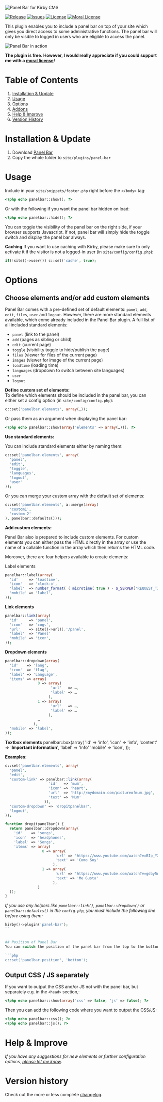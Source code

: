 ![Panel Bar for Kirby CMS](http://distantnative.com/remote/github/kirby-panelbar.png)  

[![Release](https://img.shields.io/github/release/distantnative/panel-bar.svg)](https://github.com/distantnative/panel-bar/releases)  [![Issues](https://img.shields.io/github/issues/distantnative/panel-bar.svg)](https://github.com/distantnative/panel-bar/issues) [![License](https://img.shields.io/badge/license-GPLv3-blue.svg)](https://raw.githubusercontent.com/distantnative/panel-bar/master/LICENSE)
[![Moral License](https://img.shields.io/badge/buy-moral_license-8dae28.svg)](https://gumroad.com/l/kirby-panelbar)


This plugin enables you to include a panel bar on top of your site which gives you direct access to some administrative functions. The panel bar will only be visible to logged in users who are eligible to access the panel.

![Panel Bar in action](screen.png)

**The plugin is free. However, I would really appreciate if you could support me with a [moral license](https://gumroad.com/l/kirby-panelbar)!**


# Table of Contents
1. [Installation & Update](#Installation)
2. [Usage](#Usage)
3. [Options](#Options)
4. [Addons](#Addons)
5. [Help & Improve](#Help)
6. [Version History](#VersionHistory)



# Installation & Update <a id="Installation"></a>
1. Download [Panel Bar](https://github.com/distantnative/panel-bar/zipball/master/)
2. Copy the whole folder to `site/plugins/panel-bar`



# Usage <a id="Usage"></a>
Include in your `site/snippets/footer.php` right before the `</body>` tag:
```php
<?php echo panelbar::show(); ?>
```

Or with the following if you want the panel bar hidden on load:
```php
<?php echo panelbar::hide(); ?>
```

You can toggle the visibility of the panel bar on the right side, if your browser supports Javascript. If not, panel bar will simply hide the toggle switch and display the panel bar always.

**Caching**
If you want to use caching with Kirby, please make sure to only activate it if the visitor is not a logged-in user (in `site/config/config.php`):
```php
if(!site()->user()) c::set('cache', true);
```



# Options <a id="Options"></a>

## Choose elements and/or add custom elements

Panel Bar comes with a pre-defined set of default elements: `panel`, `add`, `edit`, `files`, `user` and `logout`. However, there are more standard elements available, which come already included in the Panel Bar plugin. A full list of all included standard elements:
- `panel` (link to the panel)
- `add` (pages as sibling or child)
- `edit` (current page)
- `toggle` (visibility toggle to hide/publish the page)
- `files` (viewer for files of the current page)
- `images` (viewer for image of the current page)
- `loadtime` (loading time)
- `languages` (dropdown to switch between site languages)
- `user`
- `logout`

**Define custom set of elements:**  
To define which elements should be included in the panel bar, you can either set a config option (in `site/config/config.php`):

```php
c::set('panelbar.elements', array(…));
```

Or pass them as an argument when displaying the panel bar:

```php
<?php echo panelbar::show(array('elements' => array(…))); ?>
```

**Use standard elements:** 

You can include standard elements either by naming them:

```php
c::set('panelbar.elements', array(
  'panel', 
  'edit', 
  'toggle', 
  'languages', 
  'logout', 
  'user'
));
```

Or you can merge your custom array with the default set of elements:

```php
c::set('panelbar.elements', a::merge(array(
  'custom1',
  'custom 2'
), panelbar::defaults()));
```


**Add custom elements:**  

Panel Bar also is prepared to include custom elements. For custom elements you can either pass the HTML directly in the array or use the name of a callable function in the array which then returns the HTML code.

Moreover, there are four helpers available to create elements:

Label elements
```php
panelbar::label(array(
  'id'     => 'loadtime',
  'icon'   => 'clock-o',
  'label'  => number_format( ( microtime( true ) - $_SERVER['REQUEST_TIME_FLOAT'] ), 2 ),
  'mobile' => 'label',
));
```

**Link elements**
```php
panelbar::link(array(
  'id'     => 'panel',
  'icon'   => 'cogs',
  'url'    => site()->url().'/panel',
  'label'  => 'Panel'
  'mobile' => 'icon',
));
```

**Dropdown elements**
```php
panelbar::dropdown(array(
  'id'    => 'lang',
  'icon'  => 'flag',
  'label' => 'Language',
  'items' => array(
               0 => array(
                     'url'   => …,
                     'label' => …
                    ),
               1 => array(
                     'url'   => …,
                     'label' => …
                    ),
               …
             ),
  'mobile' => 'label',
));
```

**Textbox elements**
panelbar::box(array(
  'id'      => 'info',
  'icon'    => 'info',
  'content' => '<b>Important information</b>',
  'label'   => 'Info'
  'mobile'  => 'icon',
));


**Examples:**  
```php
c::set('panelbar.elements', array(
  'panel', 
  'edit',
  'custom-link' => panelbar::link(array(
                    'id'   => 'mum',
                    'icon' => 'heart',
                    'url'  => 'http://mydomain.com/pictureofmum.jpg',
                    'text' => 'Mum'
                  )),
  'custom-dropdown' => 'dropitpanelbar',
  'logout', 
));

function dropitpanelbar() {
  return panelbar::dropdown(array(
    'id'    => 'songs',
    'icon'  => 'headphones',
    'label' => 'Songs',
    'items' => array(
                 0 => array(
                       'url' => 'https://www.youtube.com/watch?v=BIp_Y28qyZc',
                       'text' => 'Como Soy'
                      ),
                 1 => array(
                       'url' => 'https://www.youtube.com/watch?v=gdby5w5rseo',
                       'text' => 'Me Gusta'
                      ),
               )
  ));
}
```
*If you use any helpers like `panelbar::link()`, `panelbar::dropdown()` or `panelbar::defaults()` in the `config.php`, you must include the following line before using them:*

```php
kirby()->plugin('panel-bar');
``


## Position of Panel Bar
You can switch the position of the panel bar from the top to the bottom browser window border (in your `site/config/config.php`):

```php
c::set('panelbar.position', 'bottom');
```


## Output CSS / JS separately
If you want to output the CSS and/or JS not with the panel bar, but separately e.g. in the `<head>` section,:

```php
<?php echo panelbar::show(array('css' => false, 'js' => false); ?>
```

Then you can add the following code where you want to output the CSS/JS:

```php
<?php echo panelbar::css(); ?>
<?php echo panelbar::js(); ?>
```




# Help & Improve <a id="Help"></a>
*If you have any suggestions for new elements or further configuration options, [please let me know](https://github.com/distantnative/panel-bar/issues/new).*




# Version history <a id="VersionHistory"></a>
Check out the more or less complete [changelog](https://github.com/distantnative/panel-bar/blob/master/CHANGELOG.md).
